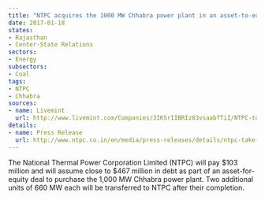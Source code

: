 ```yaml
---
title: "NTPC acquires the 1000 MW Chhabra power plant in an asset-to-equity deal"
date: 2017-01-18
states:
- Rajasthan
- Center-State Relations
sectors:
- Energy
subsectors:
- Coal
tags:
- NTPC
- Chhabra
sources:
- name: Livemint
  url: http://www.livemint.com/Companies/3IKSrIIBRIz83vsaabfTiI/NTPC-to-pay-Rs700-cr-to-Rajasthan-govt-for-stake-in-Chhabra.html
details:
- name: Press Release
  url: http://www.ntpc.co.in/en/media/press-releases/details/ntpc-take-over-chhabra-power-station-rajasthan
---
```


The National Thermal Power Corporation Limited (NTPC) will pay $103 million and will assume close to $467 million in debt as part of an asset-for-equity deal to purchase the 1,000 MW Chhabra power plant. Two additional units of 660 MW each will be transferred to NTPC after their completion.
